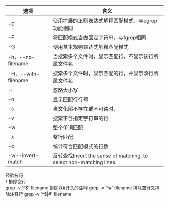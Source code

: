 


选项 | 含义
---|---
-E | 使用扩展的正则表达式解释匹配模式，与egrep功能相同
-F | 将匹配模式当做固定字符串，与fgrep相同
-G | 使用基本规则表达式解释匹配模式
-h，--no-filename | 当搜索多个文件时，显示匹配行，不显示该行所属文件名
-H，--with-filename | 搜索多个文件时，显示匹配的行，并显示改行所属文件名
-i | 忽略大小写
-n | 显示匹配行行号
-s | 当文化部不存在或不可读时，
-v | 搜索不含指定字符串的行
-w | 整个单词匹配
-x | 整行匹配
-c | 统计符合匹配模式的行数
-v/--invert-match | 反转查找Invert the sense of matching, to select non-matching lines.













经验技巧  
1 排除空行  
grep -v '^$' filename  
排除以#开头的注释  
grep -v '^#' filename  
排除空行又排除注释行  
grep -v '^$|#' filename

